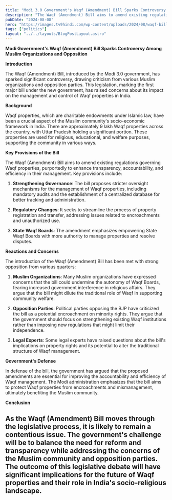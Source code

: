 ```yaml
---
title: "Modi 3.0 Government's Waqf (Amendment) Bill Sparks Controversy Among Muslim Organizations and Opposition"
description: "The Waqf (Amendment) Bill aims to amend existing regulations governing Waqf properties, purportedly to enhance transparency, accountability, and efficiency in their management."
pubDate: "2024-08-08"
hero: "https://images.tv9hindi.com/wp-content/uploads/2024/08/waqf-bill-rajya-sabha-government.jpg"
tags: ["politics"]
layout: "../../layouts/BlogPostLayout.astro"
---
```

**Modi Government's Waqf (Amendment) Bill Sparks Controversy Among Muslim Organizations and Opposition**

**Introduction**

The Waqf (Amendment) Bill, introduced by the Modi 3.0 government, has sparked significant controversy, drawing criticism from various Muslim organizations and opposition parties. This legislation, marking the first major bill under the new government, has raised concerns about its impact on the management and control of Waqf properties in India.

**Background**

Waqf properties, which are charitable endowments under Islamic law, have been a crucial aspect of the Muslim community's socio-economic framework in India. There are approximately 9 lakh Waqf properties across the country, with Uttar Pradesh holding a significant portion. These properties are used for religious, educational, and welfare purposes, supporting the community in various ways.

**Key Provisions of the Bill**

The Waqf (Amendment) Bill aims to amend existing regulations governing Waqf properties, purportedly to enhance transparency, accountability, and efficiency in their management. Key provisions include:

1. **Strengthening Governance**: The bill proposes stricter oversight mechanisms for the management of Waqf properties, including mandatory audits and the establishment of a centralized database for better tracking and administration.

2. **Regulatory Changes**: It seeks to streamline the process of property registration and transfer, addressing issues related to encroachments and unauthorized use.

3. **State Waqf Boards**: The amendment emphasizes empowering State Waqf Boards with more authority to manage properties and resolve disputes.

**Reactions and Concerns**

The introduction of the Waqf (Amendment) Bill has been met with strong opposition from various quarters:

1. **Muslim Organizations**: Many Muslim organizations have expressed concerns that the bill could undermine the autonomy of Waqf Boards, fearing increased government interference in religious affairs. They argue that the bill might dilute the traditional role of Waqf in supporting community welfare.

2. **Opposition Parties**: Political parties opposing the BJP have criticized the bill as a potential encroachment on minority rights. They argue that the government should focus on strengthening existing Waqf institutions rather than imposing new regulations that might limit their independence.

3. **Legal Experts**: Some legal experts have raised questions about the bill's implications on property rights and its potential to alter the traditional structure of Waqf management.

**Government's Defense**

In defense of the bill, the government has argued that the proposed amendments are essential for improving the accountability and efficiency of Waqf management. The Modi administration emphasizes that the bill aims to protect Waqf properties from encroachments and mismanagement, ultimately benefiting the Muslim community.

**Conclusion**

As the Waqf (Amendment) Bill moves through the legislative process, it is likely to remain a contentious issue. The government's challenge will be to balance the need for reform and transparency while addressing the concerns of the Muslim community and opposition parties. The outcome of this legislative debate will have significant implications for the future of Waqf properties and their role in India's socio-religious landscape.
---